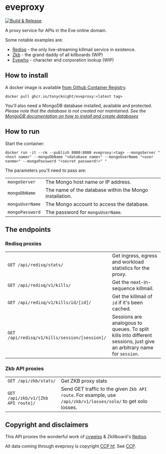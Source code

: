 # eveproxy

[![Build & Release](https://github.com/tonycknight/eveproxy/actions/workflows/build.yml/badge.svg)](https://github.com/tonycknight/eveproxy/actions/workflows/build.yml)

A proxy service for APIs in the Eve online domain.

Some notable examples are:
- [Redisq](https://github.com/zKillboard/RedisQ) - the only live-streaming killmail service in existence.
- [Zkb](https://github.com/zKillboard/zKillboard) - the grand daddy of all killboards (WIP)
- [Evewho](https://github.com/zKillboard/evewho) - character and corporation lookup (WIP)

## How to install

A docker image is available [from Github Container Registry](https://github.com/users/tonycknight/packages/container/package/eveproxy).

```
docker pull ghcr.io/tonycknight/eveproxy:<latest tag>
```

You'll also need a MongoDB database installed, available and protected. _Please note that the database is not created nor maintained. See the [MongoDB documentation on how to install and create databases](https://www.mongodb.com/docs/manual/tutorial/getting-started/)_

## How to run

Start the container:

```
docker run -it --rm --publish 8080:8080 eveproxy:<tag> --mongoServer "<host name>" --mongoDbName "<database name>" --mongoUserName "<user nanme>" --mongoPassword "<secret password!>" "
```

The parameters you'll need to pass are:

| | |
| - | - |
| `mongoServer` | The Mongo host name or IP address. |
| `mongoDbName` | The name of the database within the Mongo installation. |
| `monguUserName` | The Mongo account to access the database. | 
| `mongoPassword` | The password for `monguUserName`. |


## The endpoints

### Redisq proxies

| | | 
| - | - |
| `GET /api/redisq/stats/` | Get ingress, egress and workload statistics for the proxy. |
| `GET /api/redisq/v1/kills/` | Get the next-in-sequence killmail. |
| `GET /api/redisq/v1/kills/id/[id]/` | Get the killmail of `id` if it's been cached. |
| `GET /api/redisq/v1/kills/session/[session]/` | Sessions are analogous to queues. To split kills into different sessions, just give an arbitrary name for `session`. |

### Zkb API proxies

| | | 
| - | - |
| `GET /api/zkb/stats/` | Get ZKB proxy stats |
| `GET /api/zkb/v1/[Zkb API route]/` | Send GET traffic to the given `Zkb API route`. For example, use `/api/zkb/v1/losses/solo/` to get solo losses. |

## Copyright and disclaimers

This API proxies the wonderful work of [cvweiss](https://github.com/cvweiss) & Zkillboard's [Redisq](https://github.com/zKillboard/RedisQ).

All data coming through eveproxy is copyright [CCP hf](https://www.ccpgames.com/). See [CCP](CCP.md).
